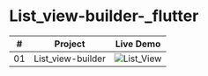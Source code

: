 # List_view-builder-_flutter


|  #  |                                                           Project                                                           |                                           Live Demo                                           |
| :-: | :-------------------------------------------------------------------------------------------------------------------------: | :-------------------------------------------------------------------------------------------: |
| 01  |  List_view-builder      |![List_View](https://user-images.githubusercontent.com/82101597/174397358-3e9bc3fb-8445-4059-b8fb-c0ca8c8bfa04.gif)

